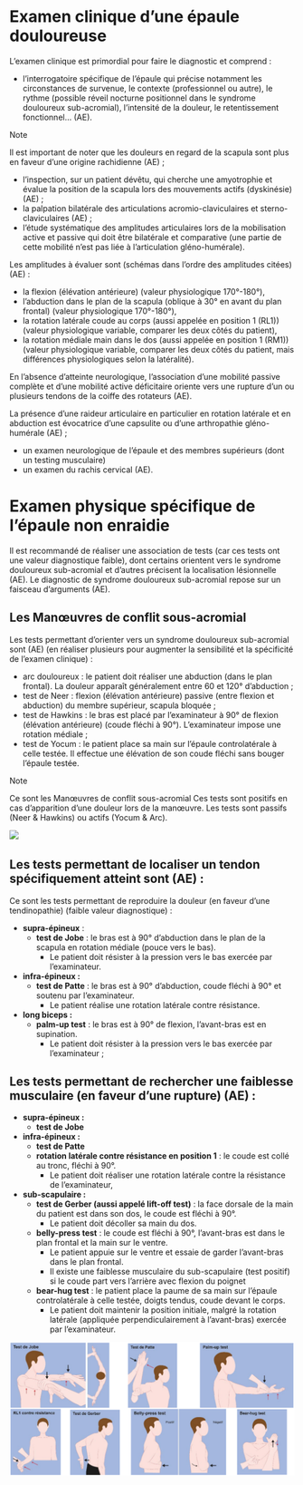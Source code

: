 # Examen clinique d’une épaule douloureuse

L’examen clinique est primordial pour faire le diagnostic et comprend :
- l’interrogatoire spécifique de l’épaule qui précise notamment les circonstances de survenue, le contexte (professionnel ou autre), le rythme (possible réveil nocturne positionnel dans le syndrome douloureux sub-acromial), l’intensité de la douleur, le retentissement fonctionnel… (AE). 
> [!NOTE]
> Il est important de noter que les douleurs en regard de la scapula sont plus en faveur d’une origine rachidienne (AE) ; 

- l’inspection, sur un patient dévêtu, qui cherche une amyotrophie et évalue la position de la scapula lors des mouvements actifs (dyskinésie) (AE) ; 
- la palpation bilatérale des articulations acromio-claviculaires et sterno-claviculaires (AE) ; 
- l’étude systématique des amplitudes articulaires lors de la mobilisation active et passive qui doit être bilatérale et comparative (une partie de cette mobilité n’est pas liée à l’articulation gléno-humérale). 
 
Les amplitudes à évaluer sont (schémas dans l’ordre des amplitudes citées) (AE) : 
- la flexion (élévation antérieure) (valeur physiologique 170°-180°), 
- l’abduction dans le plan de la scapula (oblique à 30° en avant du plan frontal) (valeur physiologique 170°-180°), 
- la rotation latérale coude au corps (aussi appelée en position 1 (RL1)) (valeur physiologique variable, comparer les deux côtés du patient),
- la rotation médiale main dans le dos (aussi appelée en position 1 (RM1)) (valeur physiologique variable, comparer les deux côtés du patient, mais différences physiologiques selon la latéralité).

En l’absence d’atteinte neurologique, l’association d’une mobilité passive complète et d’une mobilité active déficitaire oriente vers une rupture d’un ou plusieurs tendons de la coiffe des rotateurs (AE). 

La présence d’une raideur articulaire en particulier en rotation latérale et en abduction est évocatrice d’une capsulite ou d’une arthropathie gléno-humérale (AE) ; 
- un examen neurologique de l’épaule et des membres supérieurs (dont un testing musculaire) 
- un examen du rachis cervical (AE).

# Examen physique spécifique de l’épaule non enraidie

Il est recommandé de réaliser une association de tests (car ces tests ont une valeur diagnostique faible), dont certains orientent vers le syndrome douloureux sub-acromial et d’autres précisent la localisation lésionnelle (AE). Le diagnostic de syndrome douloureux sub-acromial repose sur un faisceau d’arguments (AE).

## Les Manœuvres de conflit sous-acromial

Les tests permettant d’orienter vers un syndrome douloureux sub-acromial sont (AE) (en réaliser plusieurs pour augmenter la sensibilité et la spécificité de l’examen clinique) :
- arc douloureux : le patient doit réaliser une abduction (dans le plan frontal). La douleur apparaît généralement entre 60 et 120° d’abduction ; 
- test de Neer : flexion (élévation antérieure) passive (entre flexion et abduction) du membre supérieur, scapula bloquée ; 
- test de Hawkins : le bras est placé par l’examinateur à 90° de flexion (élévation antérieure) (coude fléchi à 90°). L’examinateur impose une rotation médiale ; 
- test de Yocum : le patient place sa main sur l’épaule controlatérale à celle testée. Il effectue une élévation de son coude fléchi sans bouger l’épaule testée. 

> [!NOTE]
> Ce sont les Manœuvres de conflit sous-acromial
> Ces tests sont positifs en cas d’apparition d’une douleur lors de la manœuvre.
> Les tests sont passifs (Neer & Hawkins) ou actifs (Yocum & Arc).

![](http://wd.fmpm.uca.ma/af/echo/echo/9.jpg)
## Les tests permettant de localiser un tendon spécifiquement atteint sont (AE) :

Ce sont les tests permettant de reproduire la douleur (en faveur d’une tendinopathie) (faible valeur diagnostique) :

- **supra-épineux** : 
	- **test de Jobe** : le bras est à 90° d’abduction dans le plan de la scapula en rotation médiale (pouce vers le bas). 
		- Le patient doit résister à la pression vers le bas exercée par l’examinateur.
- **infra-épineux :** 
	- **test de Patte** : le bras est à 90° d’abduction, coude fléchi à 90° et soutenu par l’examinateur. 
		- Le patient réalise une rotation latérale contre résistance.
- **long biceps :**
	- **palm-up test** : le bras est à 90° de flexion, l’avant-bras est en supination.
		- Le patient doit résister à la pression vers le bas exercée par l’examinateur ;

## Les tests permettant de rechercher une faiblesse musculaire (en faveur d’une rupture) (AE) :
- **supra-épineux :**
	- **test de Jobe**
- **infra-épineux :**
	- **test de Patte**
	- **rotation latérale contre résistance en position 1** : le coude est collé au tronc, fléchi à 90°.
		- Le patient doit réaliser une rotation latérale contre la résistance de l’examinateur,
- **sub-scapulaire :**
	- **test de Gerber (aussi appelé lift-off test)** : la face dorsale de la main du patient est dans son dos, le coude est fléchi à 90°.
		- Le patient doit décoller sa main du dos.
	- **belly-press test** : le coude est fléchi à 90°, l’avant-bras est dans le plan frontal et la main sur le ventre. 
		- Le patient appuie sur le ventre et essaie de garder l’avant-bras dans le plan frontal.
		- Il existe une faiblesse musculaire du sub-scapulaire (test positif) si le coude part vers l’arrière avec flexion du poignet
	- **bear-hug test** : le patient place la paume de sa main sur l’épaule controlatérale à celle testée, doigts tendus, coude devant le corps. 
		- Le patient doit maintenir la position initiale, malgré la rotation latérale (appliquée perpendiculairement à l’avant-bras) exercée par l’examinateur.

![](https://raw.githubusercontent.com/MacNaab/pedia-cs/refs/heads/main/sc/epaule.png)